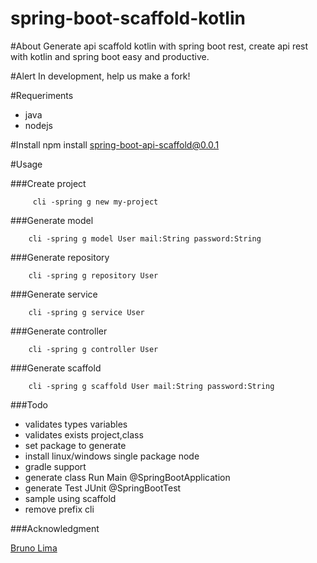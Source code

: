 # spring-boot-scaffold-kotlin

#About
Generate api scaffold kotlin with spring boot rest, create api rest with kotlin and spring boot easy and productive.


#Alert
In development, help us make a fork!

#Requeriments
         
* java
* nodejs


#Install
         npm install spring-boot-api-scaffold@0.0.1

#Usage

###Create project

         cli -spring g new my-project

###Generate model
   
        cli -spring g model User mail:String password:String

###Generate repository

        cli -spring g repository User 

###Generate service
        
        cli -spring g service User
        
###Generate controller

        cli -spring g controller User
        
###Generate scaffold

        cli -spring g scaffold User mail:String password:String

###Todo

* validates types variables
* validates exists project,class
* set package to generate
* install linux/windows single package node
* gradle support
* generate class Run Main @SpringBootApplication
* generate Test JUnit @SpringBootTest
* sample using scaffold
* remove prefix cli

###Acknowledgment
         
 [Bruno Lima](https://github.com/brunodles)
       

